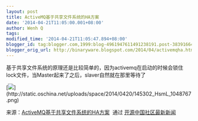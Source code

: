 ```yaml
---
layout: post
title: ActiveMQ基于共享文件系统的HA方案
date: '2014-04-21T11:05:00.001+08:00'
author: Wenh Q
tags:
modified_time: '2014-04-21T11:05:47.894+08:00'
blogger_id: tag:blogger.com,1999:blog-4961947611491238191.post-3839166468941213081
blogger_orig_url: http://binaryware.blogspot.com/2014/04/activemqha.html
---
```

基于共享文件系统的原理还是比较简单的，因为activemq在启动的时候会锁住lock文件，当Master起来了之后，slaver自然就在那里等待了

[![](https://images-blogger-opensocial.googleusercontent.com/gadgets/proxy?url=http%3A%2F%2Fstatic.oschina.net%2Fuploads%2Fspace%2F2014%2F0420%2F145302_HsmL_1048767.png&container=blogger&gadget=a&rewriteMime=image%2F*)](http://static.oschina.net/uploads/space/2014/0420/145302_HsmL_1048767.png)

来源：[ActiveMQ基于共享文件系统的HA方案](http://my.oschina.net/wenhaowu/blog/224295)  通过 [开源中国社区最新新闻](http://www.oschina.net/?from=rss)
